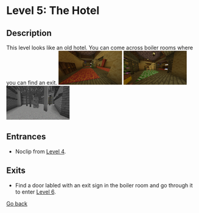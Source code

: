 # Level 5: The Hotel

## Description
This level looks like an old hotel. You can come across boiler rooms where you can find an exit.
<img src="./img/Level_5_0.png" width="33%" />
<img src="./img/Level_5_1.png" width="33%"/>
<img src="./img/Level_5_boiler.png" title="Boiler room" width="33%" />

## Entrances
* Noclip from <a href="./Level_4.md">Level 4</a>.

## Exits
* Find a door labled with an exit sign in the boiler room and go through it to enter <a href="./Level_6.md">Level 6</a>.

<a href="./Levels.md">Go back</a>